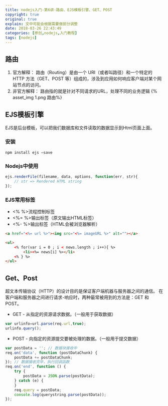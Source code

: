 ```yaml
---
title: nodejs入门-第6讲-路由、EJS模板引擎、GET、POST
copyright: true
original: true
explain: 文中可能会根据需要做部分调整
date: 2018-03-26 22:43:49
categories: [原创,nodejs,入门教程]
tags: [nodejs]
---
```

## 路由
1. 官方解释： 路由（Routing）是由一个 URI（或者叫路径）和一个特定的 HTTP 方法（GET、POST 等）组成的，涉及到应用如何响应客户端对某个网站节点的访问。 
2. 非官方解释： 路由指的就是针对不同请求的URL，处理不同的业务逻辑
{% asset_img 1.png  路由%}

## EJS模板引擎
EJS是后台模板，可以把我们数据库和文件读取的数据显示到Html页面上面。
### 安装
```text
npm install ejs –save
```
### Nodejs中使用
```js
ejs.renderFile(filename, data, options, function(err, str){
    // str => Rendered HTML string
});
```
### EJS常用标签
* <% %>流程控制标签 
* <%= %>输出标签（原文输出HTML标签） 
* <%- %>输出标签（HTML会被浏览器解析）
```html
<a href="<%= url %>"><img src="<%= imageURL %>" alt=""></a>
```
```html
<ul> 
    <% for(var i = 0 ; i < news.length ; i++){ %> 
        <li><%= news[i] %></li>
    <% } %>
</ul>
```

## Get、Post
超文本传输协议（HTTP）的设计目的是保证客户端机器与服务器之间的通信。
在客户端和服务器之间进行请求-响应时，两种最常被用到的方法是：GET 和 POST。
* GET - 从指定的资源请求数据。（一般用于获取数据）
```js
var urlinfo=url.parse(req.url,true); 
urlinfo.query();
```
* POST - 向指定的资源提交要被处理的数据。（一般用于提交数据）
```js
var postData = ''; // 数据块接收中
req.on('data', function (postDataChunk) {
    postData += postDataChunk;
}); // 数据接收完毕，执行回调函数
req.on('end', function () {
    try {
        postData = JSON.parse(postData);
    } catch (e) {
    }
    req.query = postData;
    console.log(querystring.parse(postData));
});
```

